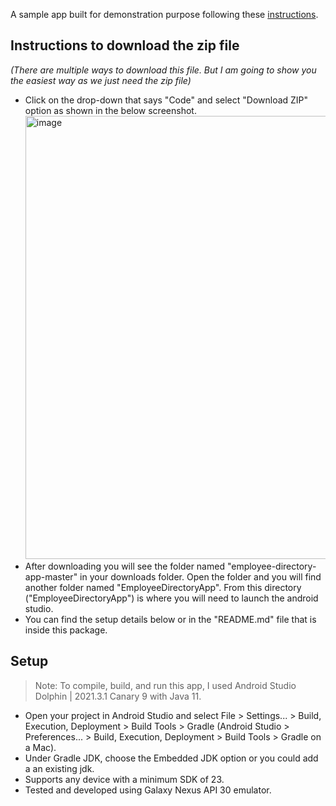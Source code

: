 A sample app built for demonstration purpose following these [instructions](https://square.github.io/microsite/mobile-interview-project/).

## Instructions to download the zip file
*(There are multiple ways to download this file. But I am going to show you the easiest way as we just need the zip file)*
- Click on the drop-down that says "Code" and select "Download ZIP" option as shown in the below screenshot.
  <img width="709" alt="image" src="https://user-images.githubusercontent.com/48440224/166235193-132338ff-07e5-45c7-acbf-f04e7386c63d.png">
- After downloading you will see the folder named "employee-directory-app-master" in your downloads folder. Open the folder and you will find another folder named "EmployeeDirectoryApp". From this directory ("EmployeeDirectoryApp") is where you will need to launch the android studio.
- You can find the setup details below or in the "README.md" file that is inside this package.

## Setup
>Note: To compile, build, and run this app, I used Android Studio Dolphin | 2021.3.1 Canary 9 with Java 11.
- Open your project in Android Studio and select File > Settings... > Build, Execution, Deployment > Build Tools > Gradle (Android Studio > Preferences... > Build, Execution, Deployment > Build Tools > Gradle on a Mac).
- Under Gradle JDK, choose the Embedded JDK option or you could add a an existing jdk.
- Supports any device with a minimum SDK of 23.
- Tested and developed using Galaxy Nexus API 30 emulator.

